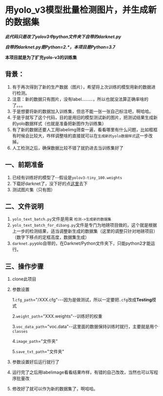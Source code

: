 # 用yolo_v3模型批量检测图片，并生成新的数据集

***此代码只是改了yolov3中python文件夹下自带的darknet.py***

***自带的darknet.py是Python=2.\*，本项目是Python=3.7***

 **本项目就是为了扩充yolo-v3的训练集**
## 背景：
1. 有于再次得到了新的生产数据（图片），希望将上次训练的模型用新的数据进行检测。
2. 注意：新的数据只有图片，没有label………，所以也就没法算正确率啥的了。。。
3. 于是想要将新的数据加入训练集，但总不能一张一张自己标注吧，啊哈哈。
4. 于是乎就写了这个代码，目的是用旧的模型测试新的图片，把测试结果生成新的yolo数据样式（也就是准备把新图作为训练集）
5. 有了新的数据还要人工用labelimg筛查一遍，看看哪里有什么问题，比如框框有时候会比较大，咋样调整啥的直接就可以在`生成新的yolo数据样式`这一步改掉。
6. 人工检测之后，确保数据比较不错了就扔进去当训练集好了

## 一、前期准备
1. 已经有训练好的模型了--假设是`yolov3-tiny_100.weights`
2. 下载好darknet了，没下好的点[这里](https://github.com/pjreddie/darknet.git)去下
3. 测试图片集（只有图）

## 二、文件说明
1. `yolo_text_batch.py`文件是用来   `检测->生成新的数据集`
2. `yolo_text_batch_for_dibang.py`文件是专门为地磅项目做的，这个就是根据上一步的检测结果，适当调整新生成的数据集（这里的调整只针对地磅项目）（数字下移点的定框高度，数据集生成）
3. `darknet.py`yolo自带的，在Darknet/Python文件夹下，只能python2才能运行。


## 三、操作步骤
1. clone此项目
2. 参数设置 


	1.`cfg_path`="/XXX.cfg"---因为是做测试，所以一定要把`.cfg`改成**Testing**模式

   	2.`weight_path`="XXX.weights"--训练好的权重

   	3.`voc_data_path`="voc.data"--这里面的数据保持训练时就行，主要就是用个`classes`

   	4.`image_path`="文件夹"

   	5.`save_txt_path`="文件夹"


3. 参数设置好后运行就行了
4. 运行完了之后用labelimage看看结果咋样，有错的自己改改，当然也可以写程序批量改
5. 修改好了就可以作为新的数据集了，啊哈哈。 
